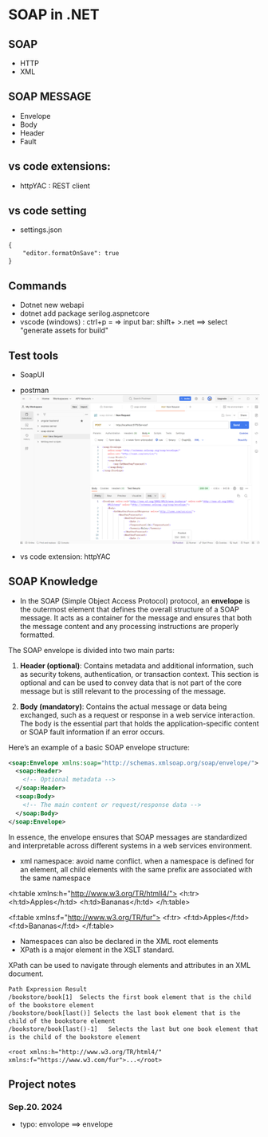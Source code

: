 # SOAP in .NET

## SOAP

- HTTP
- XML

## SOAP MESSAGE

- Envelope
- Body
- Header
- Fault

## vs code extensions:

- httpYAC : REST client

## vs code setting

- settings.json

```
{
    "editor.formatOnSave": true
}
```

## Commands

- Dotnet new webapi
- dotnet add package serilog.aspnetcore
- vscode (windows) : ctrl+p = => input bar: shift+ >.net ==> select "generate assets for build"

## Test tools

- SoapUI

- postman
  ![request-response-in-postman](/Screenshots/request-response.png)
- vs code extension: httpYAC

## SOAP Knowledge

- In the SOAP (Simple Object Access Protocol) protocol, an **envelope** is the outermost element that defines the overall structure of a SOAP message. It acts as a container for the message and ensures that both the message content and any processing instructions are properly formatted.

The SOAP envelope is divided into two main parts:

1. **Header (optional)**: Contains metadata and additional information, such as security tokens, authentication, or transaction context. This section is optional and can be used to convey data that is not part of the core message but is still relevant to the processing of the message.

2. **Body (mandatory)**: Contains the actual message or data being exchanged, such as a request or response in a web service interaction. The body is the essential part that holds the application-specific content or SOAP fault information if an error occurs.

Here’s an example of a basic SOAP envelope structure:

```xml
<soap:Envelope xmlns:soap="http://schemas.xmlsoap.org/soap/envelope/">
  <soap:Header>
    <!-- Optional metadata -->
  </soap:Header>
  <soap:Body>
    <!-- The main content or request/response data -->
  </soap:Body>
</soap:Envelope>
```

In essence, the envelope ensures that SOAP messages are standardized and interpretable across different systems in a web services environment.

- xml namespace: avoid name conflict.
  when a namespace is defined for an element, all child elements with the same prefix are associated with the same namespace
  <root>

<h:table xmlns:h="http://www.w3.org/TR/htmll4/">
<h:tr>
<h:td>Apples</h:td>
<h:td>Bananas</h:td>
</h:table>

<f:table xmlns:f="http://www.w3.org/TR/fur">
<f:tr>
<f:td>Apples</f:td>
<f:td>Bananas</f:td>
</f:table>

</root>

- Namespaces can also be declared in the XML root elements
- XPath is a major element in the XSLT standard.

XPath can be used to navigate through elements and attributes in an XML document.

```
Path Expression	Result
/bookstore/book[1]	Selects the first book element that is the child of the bookstore element
/bookstore/book[last()]	Selects the last book element that is the child of the bookstore element
/bookstore/book[last()-1]	Selects the last but one book element that is the child of the bookstore element
```

```
<root xmlns:h="http://www.w3.org/TR/html4/" xmlns:f="https://www.w3.com/fur">...</root>
```

## Project notes

### Sep.20. 2024

- typo: envolope ==> envelope
